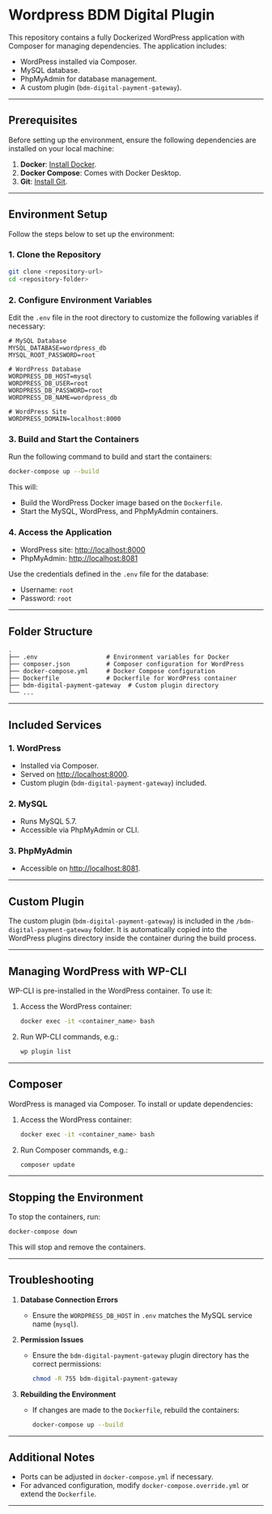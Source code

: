 
# Wordpress BDM Digital Plugin

This repository contains a fully Dockerized WordPress application with Composer for managing dependencies. The application includes:
- WordPress installed via Composer.
- MySQL database.
- PhpMyAdmin for database management.
- A custom plugin (`bdm-digital-payment-gateway`).

---

## Prerequisites
Before setting up the environment, ensure the following dependencies are installed on your local machine:

1. **Docker**: [Install Docker](https://www.docker.com/get-started).
2. **Docker Compose**: Comes with Docker Desktop.
3. **Git**: [Install Git](https://git-scm.com/).

---

## Environment Setup

Follow the steps below to set up the environment:

### 1. Clone the Repository
```bash
git clone <repository-url>
cd <repository-folder>
```

### 2. Configure Environment Variables

Edit the `.env` file in the root directory to customize the following variables if necessary:

```env
# MySQL Database
MYSQL_DATABASE=wordpress_db
MYSQL_ROOT_PASSWORD=root

# WordPress Database
WORDPRESS_DB_HOST=mysql
WORDPRESS_DB_USER=root
WORDPRESS_DB_PASSWORD=root
WORDPRESS_DB_NAME=wordpress_db

# WordPress Site
WORDPRESS_DOMAIN=localhost:8000
```

### 3. Build and Start the Containers

Run the following command to build and start the containers:

```bash
docker-compose up --build
```

This will:
- Build the WordPress Docker image based on the `Dockerfile`.
- Start the MySQL, WordPress, and PhpMyAdmin containers.

### 4. Access the Application

- WordPress site: [http://localhost:8000](http://localhost:8000)
- PhpMyAdmin: [http://localhost:8081](http://localhost:8081)

Use the credentials defined in the `.env` file for the database:
- Username: `root`
- Password: `root`

---

## Folder Structure

```plaintext
.
├── .env                   # Environment variables for Docker
├── composer.json          # Composer configuration for WordPress
├── docker-compose.yml     # Docker Compose configuration
├── Dockerfile             # Dockerfile for WordPress container
├── bdm-digital-payment-gateway  # Custom plugin directory
└── ...
```

---

## Included Services

### 1. WordPress
- Installed via Composer.
- Served on [http://localhost:8000](http://localhost:8000).
- Custom plugin (`bdm-digital-payment-gateway`) included.

### 2. MySQL
- Runs MySQL 5.7.
- Accessible via PhpMyAdmin or CLI.

### 3. PhpMyAdmin
- Accessible on [http://localhost:8081](http://localhost:8081).

---

## Custom Plugin

The custom plugin (`bdm-digital-payment-gateway`) is included in the `/bdm-digital-payment-gateway` folder. It is automatically copied into the WordPress plugins directory inside the container during the build process.

---

## Managing WordPress with WP-CLI

WP-CLI is pre-installed in the WordPress container. To use it:

1. Access the WordPress container:
   ```bash
   docker exec -it <container_name> bash
   ```

2. Run WP-CLI commands, e.g.:
   ```bash
   wp plugin list
   ```

---

## Composer

WordPress is managed via Composer. To install or update dependencies:

1. Access the WordPress container:
   ```bash
   docker exec -it <container_name> bash
   ```

2. Run Composer commands, e.g.:
   ```bash
   composer update
   ```

---

## Stopping the Environment

To stop the containers, run:
```bash
docker-compose down
```

This will stop and remove the containers.

---

## Troubleshooting

1. **Database Connection Errors**
   - Ensure the `WORDPRESS_DB_HOST` in `.env` matches the MySQL service name (`mysql`).

2. **Permission Issues**
   - Ensure the `bdm-digital-payment-gateway` plugin directory has the correct permissions:
     ```bash
     chmod -R 755 bdm-digital-payment-gateway
     ```

3. **Rebuilding the Environment**
   - If changes are made to the `Dockerfile`, rebuild the containers:
     ```bash
     docker-compose up --build
     ```

---

## Additional Notes

- Ports can be adjusted in `docker-compose.yml` if necessary.
- For advanced configuration, modify `docker-compose.override.yml` or extend the `Dockerfile`.

---

